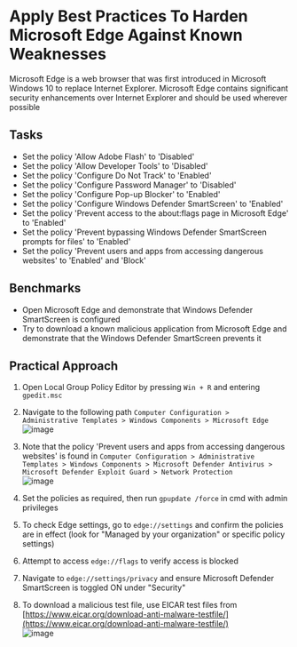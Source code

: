 # Apply Best Practices To Harden Microsoft Edge Against Known Weaknesses
Microsoft Edge is a web browser that was first introduced in Microsoft Windows 10 to replace Internet Explorer. Microsoft Edge contains significant security enhancements over Internet Explorer and should be used wherever possible


## Tasks
- Set the policy 'Allow Adobe Flash' to 'Disabled'
- Set the policy 'Allow Developer Tools' to 'Disabled'
- Set the policy 'Configure Do Not Track' to 'Enabled'
- Set the policy 'Configure Password Manager' to 'Disabled'
- Set the policy 'Configure Pop-up Blocker' to 'Enabled'
- Set the policy 'Configure Windows Defender SmartScreen' to 'Enabled'
- Set the policy 'Prevent access to the about:flags page in Microsoft Edge' to 'Enabled'
- Set the policy 'Prevent bypassing Windows Defender SmartScreen prompts for files' to 'Enabled'
- Set the policy 'Prevent users and apps from accessing dangerous websites' to 'Enabled' and 'Block'


## Benchmarks
- Open Microsoft Edge and demonstrate that Windows Defender SmartScreen is configured
- Try to download a known malicious application from Microsoft Edge and demonstrate that the Windows Defender SmartScreen prevents it


## Practical Approach
1. Open Local Group Policy Editor by pressing `Win + R` and entering `gpedit.msc`
2. Navigate to the following path `Computer Configuration > Administrative Templates > Windows Components > Microsoft Edge` <br/>
   ![image](https://github.com/user-attachments/assets/caceefd1-6e47-46d2-bac7-2f20e631f0cd)

3. Note that the policy 'Prevent users and apps from accessing dangerous websites' is found in `Computer Configuration > Administrative Templates > Windows Components > Microsoft Defender Antivirus > Microsoft Defender Exploit Guard > Network Protection` <br/>
   ![image](https://github.com/user-attachments/assets/e29a9411-5f08-4a88-8e0f-a6542d535381)

4. Set the policies as required, then run `gpupdate /force` in cmd with admin privileges
5. To check Edge settings, go to `edge://settings` and confirm the policies are in effect (look for "Managed by your organization" or specific policy settings)
6. Attempt to access `edge://flags` to verify access is blocked
7. Navigate to `edge://settings/privacy` and ensure Microsoft Defender SmartScreen is toggled ON under "Security"
8. To download a malicious test file, use EICAR test files from [https://www.eicar.org/download-anti-malware-testfile/](https://www.eicar.org/download-anti-malware-testfile/) <br/>
   ![image](https://github.com/user-attachments/assets/12204682-e221-4413-b683-c252b819ae25)

